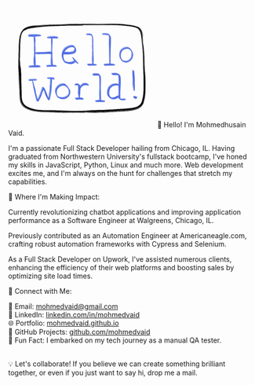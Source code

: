 <img src="https://raw.githubusercontent.com/Mohmedvaid/mohmedvaid/master/heloo_world.gif" width="300">
👋 Hello! I'm Mohmedhusain Vaid.

I'm a passionate Full Stack Developer hailing from Chicago, IL. Having graduated from Northwestern University's fullstack bootcamp, I've honed my skills in JavaScript, Python, Linux and much more. Web development excites me, and I'm always on the hunt for challenges that stretch my capabilities.

💼 Where I'm Making Impact:

Currently revolutionizing chatbot applications and improving application performance as a Software Engineer at Walgreens, Chicago, IL.

Previously contributed as an Automation Engineer at Americaneagle.com, crafting robust automation frameworks with Cypress and Selenium.

As a Full Stack Developer on Upwork, I've assisted numerous clients, enhancing the efficiency of their web platforms and boosting sales by optimizing site load times.

📌 Connect with Me:

📧 Email: [mohmedvaid@gmail.com](mailto:mohmedvaid@gmail.com)<br>
🔗 LinkedIn: [linkedin.com/in/mohmedvaid](https://www.linkedin.com/in/mohmedvaid/)<br>
🌐 Portfolio: [mohmedvaid.github.io](https://mohmedvaid.github.io/)<br>
📁 GitHub Projects: [github.com/mohmedvaid](https://github.com/Mohmedvaid/)<br>
🌟 Fun Fact: I embarked on my tech journey as a manual QA tester.<br><br>

💡 Let's collaborate! If you believe we can create something brilliant together, or even if you just want to say hi, drop me a mail.

